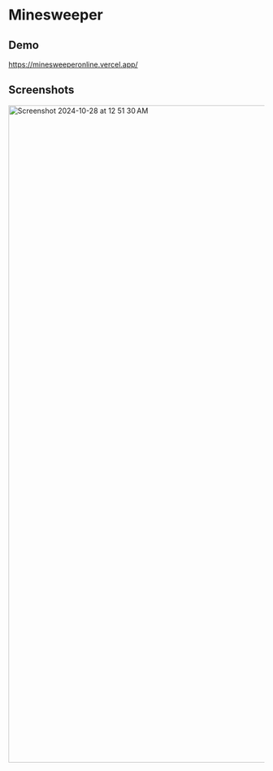 # Minesweeper

## Demo

https://minesweeperonline.vercel.app/

## Screenshots

<img width="1293" alt="Screenshot 2024-10-28 at 12 51 30 AM" src="https://github.com/user-attachments/assets/4edc1c55-86dd-4adc-9881-90a3085e88c2">

